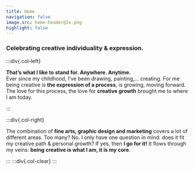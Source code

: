 ```yaml
---
title: Home
navigation: false
image.src: home-header@2x.png
highlight: false
---
```

### Celebrating creative individuality & expression. 

:::div{.col-left}

**That’s what I like to stand for. Anywhere. Anytime.**<br>
Ever since my childhood, I’ve been drawing, painting,… creating. For me being creative is **the expression of a process**, is growing, moving forward. The love for this process, the love for **creative growth** brought me to where I am today. 

:::

:::div{.col-right}

The combination of **fine arts, graphic design and marketing** covers a lot of different areas. Too many? No. I only have one question in mind: does it fit my creative path & personal growth? If yes, then **I go for it!** 
It flows through my veins: **being creative is what I am, it is my core**.

:::
:::div{.col-clear}
:::
